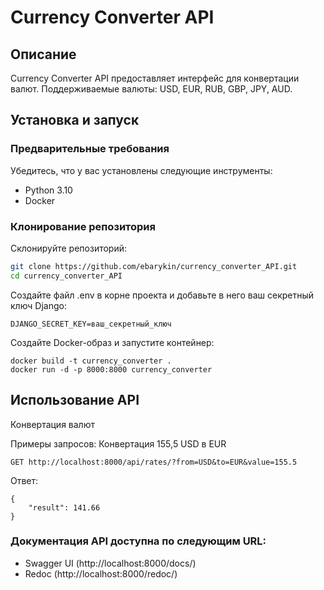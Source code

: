 # Currency Converter API

## Описание

Currency Converter API предоставляет интерфейс для конвертации валют. Поддерживаемые валюты: USD, EUR, RUB, GBP, JPY, AUD.

## Установка и запуск

### Предварительные требования

Убедитесь, что у вас установлены следующие инструменты:

- Python 3.10
- Docker

### Клонирование репозитория

Склонируйте репозиторий:
```bash
git clone https://github.com/ebarykin/currency_converter_API.git
cd currency_converter_API
```

Создайте файл .env в корне проекта и добавьте в него ваш секретный ключ Django:
```plaintext
DJANGO_SECRET_KEY=ваш_секретный_ключ
```

Создайте Docker-образ и запустите контейнер:
```plaintext
docker build -t currency_converter .
docker run -d -p 8000:8000 currency_converter

```


## Использование API
Конвертация валют


Примеры запросов:
Конвертация 155,5 USD в EUR
```plaintext
GET http://localhost:8000/api/rates/?from=USD&to=EUR&value=155.5
```


Ответ:
```plaintext
{
    "result": 141.66
}
```



### Документация API доступна по следующим URL:

- Swagger UI
(http://localhost:8000/docs/) 
- Redoc
(http://localhost:8000/redoc/)